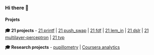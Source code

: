 ### Hi there 👋

<!--
**vladdez/vladdez** is a ✨ _special_ ✨ repository because its `README.md` (this file) appears on your GitHub profile.

Here are some ideas to get you started:

- 🔭 I’m currently working on ...
- 🌱 I’m currently learning ...
- 👯 I’m looking to collaborate on ...
- 🤔 I’m looking for help with ...
- 💬 Ask me about ...
- 📫 How to reach me: ...
- 😄 Pronouns: ...
- ⚡ Fun fact: ...
-->

#### Projets
**🎓 21 projects** - [21 printf](https://github.com/vladdez/ft_printf)
| [21 push_swap](https://github.com/vladdez/push_swap)
| [21 fdf](https://github.com/vladdez/fdf)
| [21 lem_in](https://github.com/vladdez/lem-in)
| [21 dslr](https://github.com/vladdez/dslr)
| [21 multilayer-perceptron](https://github.com/vladdez/multilayer_perceptron)
| [21 tvp](https://github.com/vladdez/total-perspective-vortex)

**🎓 Research projects** - [pupillometry](https://github.com/vladdez/Pupillomerty-Project)
| [Coursera analytics](https://github.com/vladdez/HSE_MOOC_forums_analytics)
